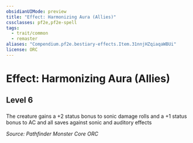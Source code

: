 ```yaml
---
obsidianUIMode: preview
title: "Effect: Harmonizing Aura (Allies)"
cssclasses: pf2e,pf2e-spell
tags:
  - trait/common
  - remaster
aliases: "Compendium.pf2e.bestiary-effects.Item.31nnjHZqiaqaWBUi"
license: ORC
---
```

# Effect: Harmonizing Aura (Allies)
## Level 6
### 






The creature gains a +2 status bonus to sonic damage rolls and a +1 status bonus to AC and all saves against sonic and auditory effects

*Source: Pathfinder Monster Core*
*ORC*